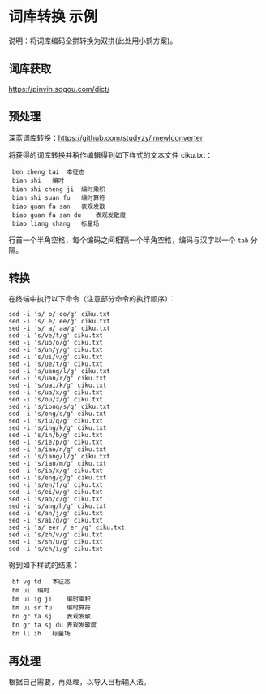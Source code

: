 # 词库转换 示例

说明：将词库编码全拼转换为双拼(此处用小鹤方案)。

## 词库获取

https://pinyin.sogou.com/dict/

## 预处理

深蓝词库转换：https://github.com/studyzy/imewlconverter

将获得的词库转换并稍作编辑得到如下样式的文本文件 ciku.txt：

```
 ben zheng tai	本征态
 bian shi	编时
 bian shi cheng ji	编时乘积
 bian shi suan fu	编时算符
 biao guan fa san	表观发散
 biao guan fa san du	表观发散度
 biao liang chang	标量场
```

行首一个半角空格，每个编码之间相隔一个半角空格，编码与汉字以一个 `tab` 分隔。

## 转换

在终端中执行以下命令（注意部分命令的执行顺序）：

```shell
sed -i 's/ o/ oo/g' ciku.txt
sed -i 's/ e/ ee/g' ciku.txt
sed -i 's/ a/ aa/g' ciku.txt
sed -i 's/ve/t/g' ciku.txt
sed -i 's/uo/o/g' ciku.txt
sed -i 's/un/y/g' ciku.txt
sed -i 's/ui/v/g' ciku.txt
sed -i 's/ue/t/g' ciku.txt
sed -i 's/uang/l/g' ciku.txt
sed -i 's/uan/r/g' ciku.txt
sed -i 's/uai/k/g' ciku.txt
sed -i 's/ua/x/g' ciku.txt
sed -i 's/ou/z/g' ciku.txt
sed -i 's/iong/s/g' ciku.txt
sed -i 's/ong/s/g' ciku.txt
sed -i 's/iu/q/g' ciku.txt
sed -i 's/ing/k/g' ciku.txt
sed -i 's/in/b/g' ciku.txt
sed -i 's/ie/p/g' ciku.txt
sed -i 's/iao/n/g' ciku.txt
sed -i 's/iang/l/g' ciku.txt
sed -i 's/ian/m/g' ciku.txt
sed -i 's/ia/x/g' ciku.txt
sed -i 's/eng/g/g' ciku.txt
sed -i 's/en/f/g' ciku.txt
sed -i 's/ei/w/g' ciku.txt
sed -i 's/ao/c/g' ciku.txt
sed -i 's/ang/h/g' ciku.txt
sed -i 's/an/j/g' ciku.txt
sed -i 's/ai/d/g' ciku.txt
sed -i 's/ eer / er /g' ciku.txt
sed -i 's/zh/v/g' ciku.txt
sed -i 's/sh/u/g' ciku.txt
sed -i 's/ch/i/g' ciku.txt

```

得到如下样式的结果：

```
 bf vg td	本征态
 bm ui	编时
 bm ui ig ji	编时乘积
 bm ui sr fu	编时算符
 bn gr fa sj	表观发散
 bn gr fa sj du	表观发散度
 bn ll ih	标量场
```

## 再处理

根据自己需要，再处理，以导入目标输入法。


